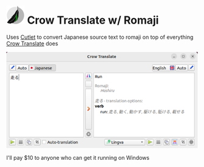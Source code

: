 # ![Crow Translate logo](data/icons/app/48-apps-crow-translate.png) Crow Translate w/ Romaji

Uses [Cutlet](https://github.com/polm/cutlet) to convert Japanese source text to romaji on top of everything [Crow Translate](https://github.com/crow-translate/crow-translate) does

<p align="center">
  <img src="https://raw.githubusercontent.com/Brandyn-Davis/crow-translate-romaji/master/data/screenshots/crow-romaji-screenshot.png">
</p>

I'll pay $10 to anyone who can get it running on Windows
